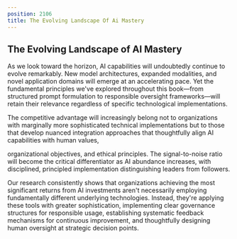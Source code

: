 ```yaml
---
position: 2106
title: The Evolving Landscape Of Ai Mastery
---
```


## The Evolving Landscape of AI Mastery

As we look toward the horizon, AI capabilities will undoubtedly continue to evolve remarkably. New model architectures, expanded modalities, and novel application domains will emerge at an accelerating pace. Yet the fundamental principles we've explored throughout this book—from structured prompt formulation to responsible oversight frameworks—will retain their relevance regardless of specific technological implementations.

The competitive advantage will increasingly belong not to organizations with marginally more sophisticated technical implementations but to those that develop nuanced integration approaches that thoughtfully align AI capabilities with human values,

organizational objectives, and ethical principles. The signal-to-noise ratio will become the critical differentiator as AI abundance increases, with disciplined, principled implementation distinguishing leaders from followers.



Our research consistently shows that organizations achieving the most significant returns from AI investments aren't necessarily employing fundamentally different underlying technologies. Instead, they're applying these tools with greater sophistication, implementing clear governance structures for responsible usage, establishing systematic feedback mechanisms for continuous improvement, and thoughtfully designing human oversight at strategic decision points.